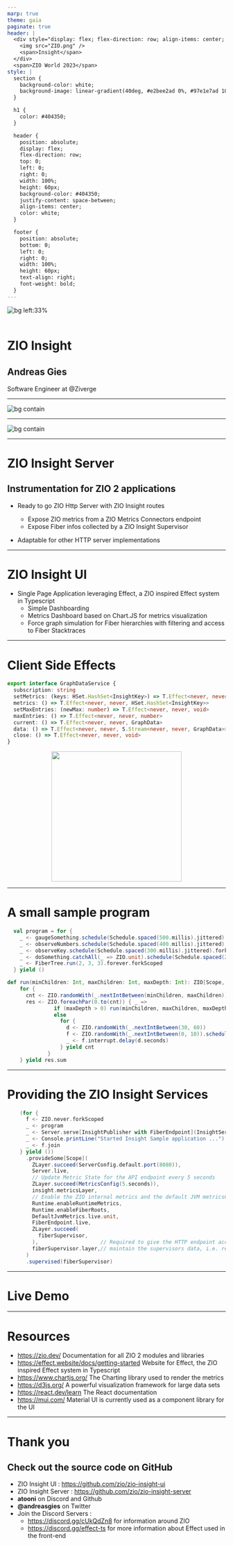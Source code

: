 ```yaml
---
marp: true
theme: gaia
paginate: true
header: |
  <div style="display: flex; flex-direction: row; align-items: center; flex-grow: 1">
    <img src="ZIO.png" />
    <span>Insight</span>
  </div>
  <span>ZIO World 2023</span>
style: |
  section {
    background-color: white;
    background-image: linear-gradient(40deg, #e2bee2ad 0%, #97e1e7ad 100%);
  }

  h1 { 
    color: #404350;
  }

  header {
    position: absolute;
    display: flex;
    flex-direction: row;
    top: 0;
    left: 0;
    right: 0; 
    width: 100%;
    height: 60px;
    background-color: #404350;
    justify-content: space-between;
    align-items: center;
    color: white;
  }

  footer {
    position: absolute;
    bottom: 0;
    left: 0;
    right: 0; 
    width: 100%;
    height: 60px;
    text-align: right;
    font-weight: bold;
  }
---
```


![bg left:33%](ZIOWorld.jpg)

<h1 style="margin-top: 2em">ZIO Insight</h1>

<h2 style="margin-top: 1.5em">Andreas Gies</h2>

Software Engineer at @Ziverge

---

![bg contain](Insight-2022.png)

---

![bg contain](Insight-2023.png)

---

# ZIO Insight Server 

## Instrumentation for ZIO 2 applications 
- Ready to go ZIO Http Server with ZIO Insight routes
  - Expose ZIO metrics from a ZIO Metrics Connectors endpoint
  - Expose Fiber infos collected by a ZIO Insight Supervisor

- Adaptable for other HTTP server implementations 

--- 

# ZIO Insight UI

- Single Page Application leveraging Effect, a ZIO inspired Effect system in Typescript
  - Simple Dashboarding
  - Metrics Dashboard based on Chart.JS for metrics visualization
  - Force graph simulation for Fiber hierarchies with filtering and access to Fiber Stacktraces

--- 

# Client Side Effects

```typescript
export interface GraphDataService {
  subscription: string
  setMetrics: (keys: HSet.HashSet<InsightKey>) => T.Effect<never, never, void>
  metrics: () => T.Effect<never, never, HSet.HashSet<InsightKey>>
  setMaxEntries: (newMax: number) => T.Effect<never, never, void>
  maxEntries: () => T.Effect<never, never, number>
  current: () => T.Effect<never, never, GraphData>
  data: () => T.Effect<never, never, S.Stream<never, never, GraphData>>
  close: () => T.Effect<never, never, void>
}
```

<p style="text-align:center">
  <img width="300px" src="effect_logo_name_black.svg" />
</p>

---

# A small sample program 

```scala
  val program = for {
    _ <- gaugeSomething.schedule(Schedule.spaced(500.millis).jittered).forkScoped
    _ <- observeNumbers.schedule(Schedule.spaced(400.millis).jittered).forkScoped
    _ <- observeKey.schedule(Schedule.spaced(300.millis).jittered).forkScoped
    _ <- doSomething.catchAll(_ => ZIO.unit).schedule(Schedule.spaced(200.millis).jittered).forkScoped
    _ <- FiberTree.run(2, 3, 3).forever.forkScoped
  } yield ()
```

```scala
def run(minChildren: Int, maxChildren: Int, maxDepth: Int): ZIO[Scope, Nothing, Int] =
    for {
      cnt <- ZIO.randomWith(_.nextIntBetween(minChildren, maxChildren))
      res <- ZIO.foreachPar(0.to(cnt)) { _ =>
               if (maxDepth > 0) run(minChildren, maxChildren, maxDepth - 1)
               else
                 for {
                   d <- ZIO.randomWith(_.nextIntBetween(30, 60))
                   f <- ZIO.randomWith(_.nextIntBetween(0, 10)).schedule(Schedule.spaced(200.millis)).forever.forkScoped
                   _ <- f.interrupt.delay(d.seconds)
                 } yield cnt
             }
    } yield res.sum
```
---

# Providing the ZIO Insight Services

```scala
    (for {
      f <- ZIO.never.forkScoped
      _ <- program
      _ <- Server.serve[InsightPublisher with FiberEndpoint](InsightServer.routes)
      _ <- Console.printLine("Started Insight Sample application ...")
      _ <- f.join
    } yield ())
      .provideSome[Scope](
        ZLayer.succeed(ServerConfig.default.port(8080)),
        Server.live,
        // Update Metric State for the API endpoint every 5 seconds
        ZLayer.succeed(MetricsConfig(5.seconds)),
        insight.metricsLayer,
        // Enable the ZIO internal metrics and the default JVM metricsConfig
        Runtime.enableRuntimeMetrics,
        Runtime.enableFiberRoots,
        DefaultJvmMetrics.live.unit,
        FiberEndpoint.live,
        ZLayer.succeed(
          fiberSupervisor,
        ),                    // Required to give the HTTP endpoint access to the data collected by the supervisor
        fiberSupervisor.layer,// maintain the supervisors data, i.e. remove stats for terminated fibers after a threshold time
      )
      .supervised(fiberSupervisor)
```

--- 

# Live Demo 

--- 

# Resources

- https://zio.dev/
  Documentation for all ZIO 2 modules and libraries
- https://effect.website/docs/getting-started 
  Website for Effect, the ZIO inspired Effect system in Typescript
- https://www.chartjs.org/
  The Charting library used to render the metrics
- https://d3js.org/
  A powerful visualization framework for large data sets
- https://react.dev/learn
  The React documentation 
- https://mui.com/
  Material UI is currently used as a component library for the UI

---

# Thank you 

## Check out the source code on GitHub 
- ZIO Insight UI :  https://github.com/zio/zio-insight-ui
- ZIO Insight Server : https://github.com/zio/zio-insight-server
- __atooni__ on Discord and Github 
- __@andreasgies__ on Twitter
- Join the Discord Servers : 
  - https://discord.gg/cUkQdZn8 for information around ZIO 
  - https://discord.gg/effect-ts for more information about Effect used in the front-end
